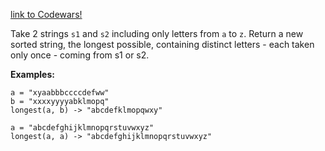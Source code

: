 [link to Codewars!](https://www.codewars.com/kata/5656b6906de340bd1b0000ac)

Take 2 strings `s1` and `s2` including only letters from `a` to `z`. Return a new sorted string, the longest possible, containing distinct letters - each taken only once - coming from s1 or s2.

**Examples:**
```
a = "xyaabbbccccdefww"
b = "xxxxyyyyabklmopq"
longest(a, b) -> "abcdefklmopqwxy"

a = "abcdefghijklmnopqrstuvwxyz"
longest(a, a) -> "abcdefghijklmnopqrstuvwxyz"
```